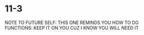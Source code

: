 # 11-3
NOTE TO FUTURE SELF: THIS ONE REMINDS YOU HOW TO DO FUNCTIONS: KEEP IT ON YOU CUZ I KNOW YOU WILL NEED IT
